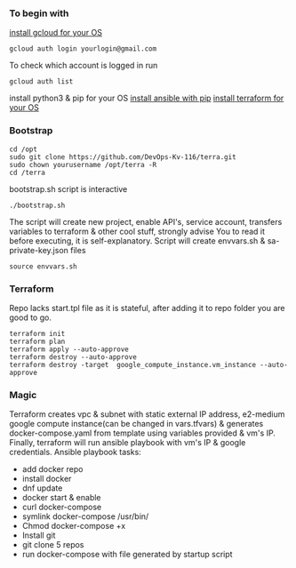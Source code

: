 ### To begin with
[install gcloud for your OS](https://cloud.google.com/sdk/docs/install#mac) 

	gcloud auth login yourlogin@gmail.com
To check which account is logged in run

	gcloud auth list
install python3 & pip for your OS
[install ansible with pip](https://docs.ansible.com/ansible/latest/installation_guide/intro_installation.html#id14)
[install terraform for your OS](https://learn.hashicorp.com/tutorials/terraform/install-cli)


### Bootstrap

	cd /opt
	sudo git clone https://github.com/DevOps-Kv-116/terra.git
	sudo chown yourusername /opt/terra -R
	cd /terra
bootstrap.sh script is interactive

	./bootstrap.sh
The script will create new project, enable API's, service account, transfers variables to terraform & other cool stuff, strongly advise You to read it before executing, it is self-explanatory.
Script will create envvars.sh & sa-private-key.json files

	source envvars.sh


### Terraform
Repo lacks start.tpl file as it is stateful, after adding it to repo folder you are good to go.

	terraform init
	terraform plan
	terraform apply --auto-approve
	terraform destroy --auto-approve
	terraform destroy -target  google_compute_instance.vm_instance --auto-approve
### Magic
Terraform creates vpc & subnet with static external IP address, e2-medium google compute instance(can be changed
in vars.tfvars) & generates docker-compose.yaml from template using variables provided & vm's IP. Finally,
terraform will run ansible playbook with vm's IP & google credentials.
Ansible playbook tasks:
- add docker repo
- install docker
- dnf update
- docker start & enable
- curl docker-compose
- symlink docker-compose /usr/bin/
- Chmod docker-compose +x
- Install git
- git clone 5 repos
- run docker-compose with file generated by startup script 
